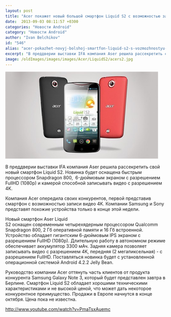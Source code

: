 ```yaml
---
layout: post
title: "Acer покажет новый большой смартфон Liquid S2 с возможностью записи видео 4K"
date:  2013-09-03 08:11:57 +0300
categories: "Новости Android"
category: "Новости Android"
author: "Ivan Belchikov"
id: "546"
alias: "acer-pokazhet-novyj-bolshoj-smartfon-liquid-s2-s-vozmozhnostyu-zapisi-video-4k"
excerpt: "В преддверии выставки IFA компания Aser решила рассекретить свой новый смартфон Liquid S2. Новинка будет оснащена быстрым процессором Snapdragon 800,  6-дюймовым экраном с разрешением FullHD (1080p) и камерой способной записывать видео с разрешением 4K."
image: /oldImages/images/images/Acer/LiquidS2/acers2.jpg
---
```

<img src="/oldImages/images/images/Acer/LiquidS2/acers2.jpg" alt="Acer Liquid S2" />

В преддверии выставки IFA компания Aser решила рассекретить свой новый смартфон Liquid S2. Новинка будет оснащена быстрым процессором Snapdragon 800,  6-дюймовым экраном с разрешением FullHD (1080p) и камерой способной записывать видео с разрешением 4K.


Компания Acer опередила своих конкурентов, первой представив смартфон с возможностью записи видео 4K. Компании Samsung и Sony представят похожие устройства только в конце этой недели.

Новый смартфон Aser Liquid S2 оснащен современным четырехядерным процессором Qualcomm Snapdragon 800, 2 Гб оперативной памяти и 16 Гб встроенной. Устройство обладает гигантским 6-дюймовым IPS экраном с разрешением FullHD (1080p). Длительную работу в автономном режиме обеспечивает аккумулятор 3300 мАч. Задняя камера позволяет записывать видео с разрешением 4K, передняя (2 мегапиксельная) - с разрешением FullHD. Поставляться новинка будет с установленной операционной системой Android 4.2.2 Jelly Bean.

Руководство компании Acer оттянуть часть клиентов от продукта конкурента Samsung Galaxy Note 3, который будет представлен завтра в Берлине. Смартфон Liquid S2 обладает хорошими техническими характеристиками и не высокой ценой, что может дать некоторое конкурентное преимущество. Продажи в Европе начнутся в конце октября. Цена пока не известна.

http://www.youtube.com/watch?v=PmaTsxAuemc

 
